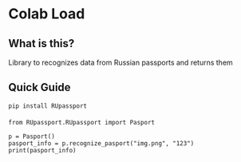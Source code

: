 # Colab Load #

## What is this? ##
Library to recognizes data from Russian passports and returns them

## Quick Guide ##
    pip install RUpassport
####
    from RUpassport.RUpassport import Pasport
    
    p = Pasport()
    pasport_info = p.recognize_pasport("img.png", "123")
    print(pasport_info)
